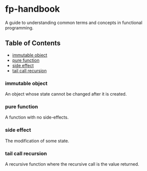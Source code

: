 # fp-handbook

A guide to understanding common terms and concepts in functional programming.

## Table of Contents
- [immutable object](#immutable-object)
- [pure function](#pure-function)
- [side effect](#side-effect)
- [tail call recursion](#tail-call-recursion)

### immutable object
An object whose state cannot be changed after it is created.

### pure function
A function with no side-effects.

### side effect
The modification of some state.

### tail call recursion
A recursive function where the recursive call is the value returned.
